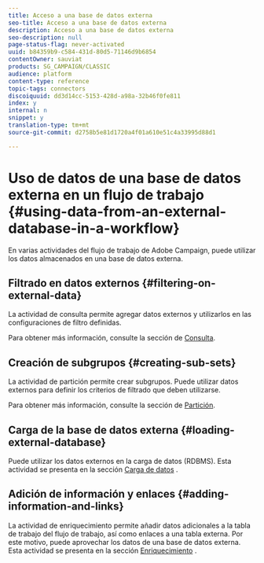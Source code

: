 ```yaml
---
title: Acceso a una base de datos externa
seo-title: Acceso a una base de datos externa
description: Acceso a una base de datos externa
seo-description: null
page-status-flag: never-activated
uuid: b84359b9-c584-431d-80d5-71146d9b6854
contentOwner: sauviat
products: SG_CAMPAIGN/CLASSIC
audience: platform
content-type: reference
topic-tags: connectors
discoiquuid: dd3d14cc-5153-428d-a98a-32b46f0fe811
index: y
internal: n
snippet: y
translation-type: tm+mt
source-git-commit: d2758b5e81d1720a4f01a610e51c4a33995d88d1

---
```



# Uso de datos de una base de datos externa en un flujo de trabajo {#using-data-from-an-external-database-in-a-workflow}

En varias actividades del flujo de trabajo de Adobe Campaign, puede utilizar los datos almacenados en una base de datos externa.

## Filtrado en datos externos {#filtering-on-external-data}

La actividad de consulta permite agregar datos externos y utilizarlos en las configuraciones de filtro definidas.

Para obtener más información, consulte la sección de [Consulta](../../workflow/using/targeting-data.md#selecting-data).

## Creación de subgrupos {#creating-sub-sets}

La actividad de partición permite crear subgrupos. Puede utilizar datos externos para definir los criterios de filtrado que deben utilizarse.

Para obtener más información, consulte la sección de [Partición](../../workflow/using/split.md).

## Carga de la base de datos externa {#loading-external-database}

Puede utilizar los datos externos en la carga de datos (RDBMS). Esta actividad se presenta en la sección [Carga de datos](../../workflow/using/data-loading--rdbms-.md) .

## Adición de información y enlaces {#adding-information-and-links}

La actividad de enriquecimiento permite añadir datos adicionales a la tabla de trabajo del flujo de trabajo, así como enlaces a una tabla externa. Por este motivo, puede aprovechar los datos de una base de datos externa. Esta actividad se presenta en la sección [Enriquecimiento](../../workflow/using/enrichment.md) .
